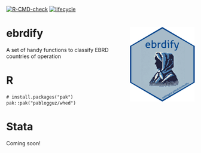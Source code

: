 <!-- badges: start -->
[![R-CMD-check](https://github.com/pablogguz/ebrdify/actions/workflows/R-CMD-check.yaml/badge.svg)](https://github.com/pablogguz/ebrdify/actions/workflows/R-CMD-check.yaml) [![lifecycle](https://img.shields.io/badge/lifecycle-experimental-orange.svg)](https://shields.io/)
<!-- badges: end -->

# ebrdify <img src="man/figures/logo.png" align="right" height="200" alt="" />

A set of handy functions to classify EBRD countries of operation

# R

```
# install.packages("pak")
pak::pak("pablogguz/whed")
```

# Stata

Coming soon!
<!-- ```
net install ebrdify, from(https://raw.githubusercontent.com/pablogguz/ebrdify/master/stata) replace
``` -->
